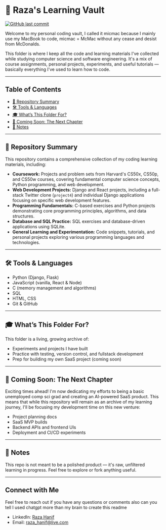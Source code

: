 # 🧠 Raza's Learning Vault
[![GitHub last commit](https://img.shields.io/github/last-commit/RazaHanif/micmac)](https://github.com/RazaHanif/micmac/commits/main)

Welcome to my personal coding vault, 
I called it micmac because I mainly use my MacBook to code, micmac = McMac without any cease and desist from McDonalds.

This folder is where I keep all the code and learning materials I've collected while studying computer science and software engineering. 
It's a mix of course assignments, personal projects, experiments, and useful tutorials — basically everything I've used to learn how to code.

---

## Table of Contents

* [📂 Repository Summary](#️-repository-summary)
* [🛠️ Tools & Languages](#️-tools--languages)
* [🎓 What’s This Folder For?](#-whats-this-folder-for)
* [🚀 Coming Soon: The Next Chapter](#-coming-soon-the-next-chapter)
* [🧾 Notes](#-notes)

---

## 📂 Repository Summary

This repository contains a comprehensive collection of my coding learning materials, including:

* **Coursework:** Projects and problem sets from Harvard's CS50x, CS50p, and CS50w courses, covering fundamental computer science concepts, Python programming, and web development.
* **Web Development Projects:** Django and React projects, including a full-stack Twitter clone (`project4`) and individual Django applications focusing on specific web development features.
* **Programming Fundamentals:** C-based exercises and Python projects demonstrating core programming principles, algorithms, and data structures.
* **Database and SQL Practice:** SQL exercises and database-driven applications using SQLite.
* **General Learning and Experimentation:** Code snippets, tutorials, and personal projects exploring various programming languages and technologies.

---

## 🛠️ Tools & Languages

- Python (Django, Flask)
- JavaScript (vanilla, React & Node)
- C (memory management and algorithms)
- SQL
- HTML, CSS
- Git & GitHub

---

## 🎓 What’s This Folder For?

This folder is a living, growing archive of:
- Experiments and projects I have built
- Practice with testing, version control, and fullstack development
- Prep for building my own SaaS project (coming soon)

---

## 🚀 Coming Soon: The Next Chapter

Exciting times ahead! I'm now dedicating my efforts to being a basic unemployed comp sci grad and creating an AI-powered SaaS product.
This means that while this repository will remain as an archive of my learning journey, I'll be focusing my development time on this new venture:
- Project planning docs
- SaaS MVP builds
- Backend APIs and frontend UIs
- Deployment and CI/CD experiments

---

## 🧾 Notes

This repo is not meant to be a polished product — it's raw, unfiltered learning in progress. Feel free to explore or fork anything useful.

---

## Connect with Me

Feel free to reach out if you have any questions or comments 
also can you tell I used chatgpt more than my brain to create this readme

* LinkedIn: [Raza Hanif]([https://www.linkedin.com/in/yourlinkedinprofile/](https://www.linkedin.com/in/razahanif))
* Email: [raza_hanif@live.com](mailto:raza_hanif@live.com)
